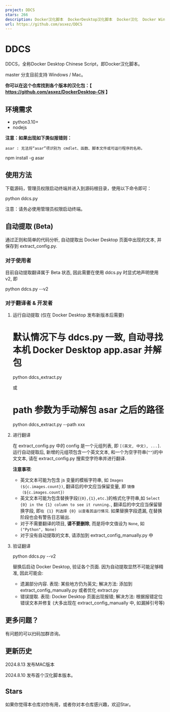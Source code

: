 ```yaml
---
project: DDCS
stars: 266
description: Docker汉化脚本  DockerDesktop汉化脚本  Docker汉化  Docker Windows Docker MAC
url: https://github.com/asxez/DDCS
---
```


DDCS
====

DDCS，全称Docker Desktop Chinese Script，即Docker汉化脚本。

master 分支目前支持 Windows / Mac。

**你可以在这个仓库找到各个版本的汉化包：【 https://github.com/asxez/DockerDesktop-CN 】**

环境需求
----

-   python3.10+
-   nodejs

**注意：如果出现如下类似报错则：**

```
asar : 无法将“asar”项识别为 cmdlet、函数、脚本文件或可运行程序的名称。
```

npm install -g asar

使用方法
----

下载源码，管理员权限启动终端并进入到源码根目录，使用以下命令即可：

python ddcs.py

注意：请务必使用管理员权限启动终端。

自动提取 (Beta)
-----------

通过正则和简单的代码分析, 自动提取出 Docker Desktop 页面中出现的文本, 并保存到 extract\_config.py.

### 对于使用者

目前自动提取翻译属于 Beta 状态, 因此需要在使用 ddcs.py 时显式地声明使用 v2, 即

python ddcs.py --v2

### 对于翻译者 & 开发者

1.  运行自动提取 (仅在 Docker Desktop 发布新版本后需要)
    
    # 默认情况下与 ddcs.py 一致, 自动寻找本机 Docker Desktop app.asar 并解包
    python ddcs\_extract.py
    
    或
    
    # path 参数为手动解包 asar 之后的路径 
    python ddcs\_extract.py --path xxx
    
2.  进行翻译
    
    在 extract\_config.py 中的 config 是一个元组列表, 即 `[(英文, 中文), ...]`. 运行自动提取后, 新增的元组项包含一个英文文本, 和一个为空字符串(`""`)的中文文本, 请在 extract\_config.py 搜索空字符串并进行翻译.
    
    **注意事项**:
    
    -   英文文本可能为包含 js 变量的模板字符串, 如 `Images (${c.images.count})`, 翻译后的中文应当保留变量, 即 `镜像（${c.images.count}）`
    -   英文文本可能为包含替换字段(`{0},{1},etc.`)的格式化字符串,如 `Select {0} in the {1} column to see it running.`, 翻译后的中文应当保留替换字段, 即`在 {1} 列选择 {0} 以查看其运行情况`. 如果替换字段遗漏, 在替换阶段也会有警告日志输出.
    -   对于不需要翻译的项目, **请不要删除**, 而是将中文值设为 `None`, 如 `("Python", None)`
    -   对于没有自动提取的文本, 请添加到 extract\_config\_manually.py 中
3.  验证翻译
    
    python ddcs.py --v2
    
    替换后启动 Docker Desktop, 验证各个页面. 因为自动提取显然不可能足够精准, 因此可能会:
    
    -   遗漏部分内容. 表现: 某些地方仍为英文; 解决方法: 添加到 extract\_config\_manually.py 或者优化 extract.py
    -   错误提取. 表现: Docker Desktop 页面出现报错; 解决方法: 根据报错定位错误文本并修复 (大多出现在 extract\_config\_manually 中, 如漏掉引号等)

更多问题？
-----

有问题的可以扫码加群咨询。

更新历史
----

2024.8.13 发布MAC版本

2024.8.10 发布首个汉化脚本版本。

Stars
-----

如果你觉得本仓库对你有用，或者你对本仓库感兴趣，欢迎Star。
